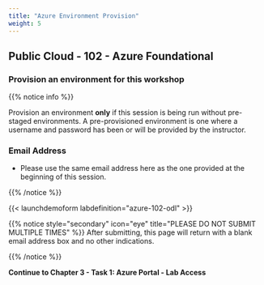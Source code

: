```yaml
---
title: "Azure Environment Provision"
weight: 5
---
```


## Public Cloud - 102 - Azure Foundational

### Provision an environment for this workshop

{{% notice info %}}

Provision an environment **only** if this session is being run without pre-staged environments. A pre-provisioned environment is one where a username and password has been or will be provided by the instructor.

### Email Address

* Please use the same email address here as the one provided at the beginning of this session.

{{% /notice %}}

{{< launchdemoform labdefinition="azure-102-odl" >}}

{{% notice style="secondary" icon="eye" title="PLEASE DO NOT SUBMIT MULTIPLE TIMES"  %}} After submitting, this page will return with a blank email address box and no other indications.

 {{% /notice %}}

**Continue to Chapter 3 - Task 1: Azure Portal - Lab Access**
